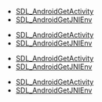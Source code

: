 <!-- DO NOT HAND-EDIT CATEGORY LISTS, THEY ARE AUTOGENERATED AND WILL BE OVERWRITTEN, BASED ON TAGS IN INDIVIDUAL PAGE FOOTERS. EDIT THOSE INSTEAD. -->
<!-- BEGIN CATEGORY LIST -->
- [SDL_AndroidGetActivity](SDL_AndroidGetActivity)
- [SDL_AndroidGetJNIEnv](SDL_AndroidGetJNIEnv)
<!-- END CATEGORY LIST -->
- [SDL_AndroidGetActivity](SDL_AndroidGetActivity)
- [SDL_AndroidGetJNIEnv](SDL_AndroidGetJNIEnv)
<!-- END CATEGORY LIST -->
- [SDL_AndroidGetActivity](SDL_AndroidGetActivity)
- [SDL_AndroidGetJNIEnv](SDL_AndroidGetJNIEnv)
<!-- END CATEGORY LIST -->
- [SDL_AndroidGetActivity](SDL_AndroidGetActivity)
- [SDL_AndroidGetJNIEnv](SDL_AndroidGetJNIEnv)
<!-- END CATEGORY LIST -->
